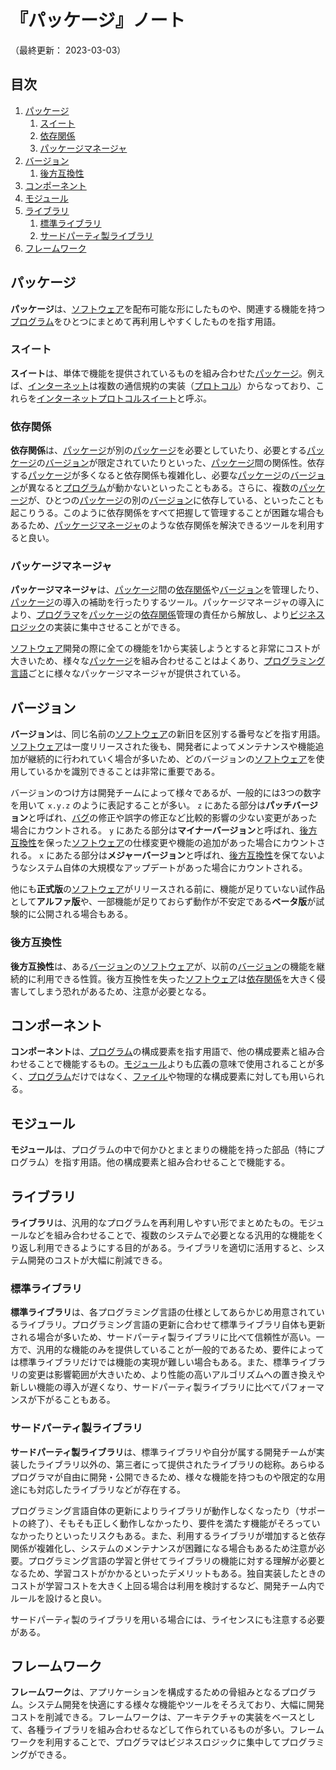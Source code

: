 # 『パッケージ』ノート

（最終更新： 2023-03-03）


## 目次

1. [パッケージ](#パッケージ)
	1. [スイート](#スイート)
	1. [依存関係](#依存関係)
	1. [パッケージマネージャ](#パッケージマネージャ)
1. [バージョン](#バージョン)
	1. [後方互換性](#後方互換性)
1. [コンポーネント](#コンポーネント)
1. [モジュール](#モジュール)
1. [ライブラリ](#ライブラリ)
	1. [標準ライブラリ](#標準ライブラリ)
	1. [サードパーティ製ライブラリ](#サードパーティ製ライブラリ)
1. [フレームワーク](#フレームワーク)


## パッケージ

**パッケージ**は、[ソフトウェア](./software.md#ソフトウェア)を配布可能な形にしたものや、関連する機能を持つ[プログラム](../../../../programming/_/chapters/programming.md#プログラム)をひとつにまとめて再利用しやすくしたものを指す用語。

### スイート

**スイート**は、単体で機能を提供されているものを組み合わせた[パッケージ](#パッケージ)。例えば、[インターネット](../../../../network/_/chapters/basic_knowledge_of_network.md#インターネット)は複数の通信規約の実装（[プロトコル](../../../../network/_/chapters/communication_protocol.md#プロトコル)）からなっており、これらを[インターネットプロトコルスイート](../../../../network/_/chapters/communication_protocol.md#プロトコルスイート)と呼ぶ。

### 依存関係

**依存関係**は、[パッケージ](#パッケージ)が別の[パッケージ](#パッケージ)を必要としていたり、必要とする[パッケージ](#パッケージ)の[バージョン](#バージョン)が限定されていたりといった、[パッケージ](#パッケージ)間の関係性。依存する[パッケージ](#パッケージ)が多くなると依存関係も複雑化し、必要な[パッケージ](#パッケージ)の[バージョン](#バージョン)が異なると[プログラム](../../../../programming/_/chapters/programming.md#プログラム)が動かないといったこともある。さらに、複数の[パッケージ](#パッケージ)が、ひとつの[パッケージ](#パッケージ)の別の[バージョン](#バージョン)に依存している、といったことも起こりうる。このように依存関係をすべて把握して管理することが困難な場合もあるため、[パッケージマネージャ](#パッケージマネージャ)のような依存関係を解決できるツールを利用すると良い。

### パッケージマネージャ

**パッケージマネージャ**は、[パッケージ](#パッケージ)間の[依存関係](#依存関係)や[バージョン](#バージョン)を管理したり、[パッケージ](#パッケージ)の導入の補助を行ったりするツール。パッケージマネージャの導入により、[プログラマ](../../../../programming/_/chapters/programming.md#プログラマ)を[パッケージ](#パッケージ)の[依存関係](#依存関係)管理の責任から解放し、より[ビジネスロジック](../../../../system/_/chapters/basic_knowledge_of_system.md#ビジネスロジック)の実装に集中させることができる。

[ソフトウェア](./software.md#ソフトウェア)開発の際に全ての機能を1から実装しようとすると非常にコストが大きいため、様々な[パッケージ](#パッケージ)を組み合わせることはよくあり、[プログラミング言語](../../../../programming/_/chapters/programming.md#プログラミング言語)ごとに様々なパッケージマネージャが提供されている。


## バージョン

**バージョン**は、同じ名前の[ソフトウェア](./software.md#ソフトウェア)の新旧を区別する番号などを指す用語。[ソフトウェア](./software.md#ソフトウェア)は一度リリースされた後も、開発者によってメンテナンスや機能追加が継続的に行われていく場合が多いため、どのバージョンの[ソフトウェア](./software.md#ソフトウェア)を使用しているかを識別できることは非常に重要である。

バージョンのつけ方は開発チームによって様々であるが、一般的には3つの数字を用いて `x.y.z` のように表記することが多い。 `z` にあたる部分は**パッチバージョン**と呼ばれ、[バグ](../../../../programming/_/chapters/programming.md#バグ)の修正や誤字の修正など比較的影響の少ない変更があった場合にカウントされる。 `y` にあたる部分は**マイナーバージョン**と呼ばれ、[後方互換性](#後方互換性)を保った[ソフトウェア](./software.md#ソフトウェア)の仕様変更や機能の追加があった場合にカウントされる。 `x` にあたる部分は**メジャーバージョン**と呼ばれ、[後方互換性](#後方互換性)を保てないようなシステム自体の大規模なアップデートがあった場合にカウントされる。

他にも**正式版**の[ソフトウェア](./software.md#ソフトウェア)がリリースされる前に、機能が足りていない試作品として**アルファ版**や、一部機能が足りておらず動作が不安定である**ベータ版**が試験的に公開される場合もある。

### 後方互換性

**後方互換性**は、ある[バージョン](#バージョン)の[ソフトウェア](./software.md#ソフトウェア)が、以前の[バージョン](#バージョン)の機能を継続的に利用できる性質。後方互換性を失った[ソフトウェア](./software.md#ソフトウェア)は[依存関係](#依存関係)を大きく侵害してしまう恐れがあるため、注意が必要となる。


## コンポーネント

**コンポーネント**は、[プログラム](../../../../programming/_/chapters/programming.md#プログラム)の構成要素を指す用語で、他の構成要素と組み合わせることで機能するもの。[モジュール](#モジュール)よりも広義の意味で使用されることが多く、[プログラム](../../../../programming/_/chapters/programming.md#プログラム)だけではなく、[ファイル](./file_system.md#ファイル)や物理的な構成要素に対しても用いられる。


## モジュール

**モジュール**は、プログラムの中で何かひとまとまりの機能を持った部品（特にプログラム）を指す用語。他の構成要素と組み合わせることで機能する。


## ライブラリ

**ライブラリ**は、汎用的なプログラムを再利用しやすい形でまとめたもの。モジュールなどを組み合わせることで、複数のシステムで必要となる汎用的な機能をくり返し利用できるようにする目的がある。ライブラリを適切に活用すると、システム開発のコストが大幅に削減できる。

### 標準ライブラリ

**標準ライブラリ**は、各プログラミング言語の仕様としてあらかじめ用意されているライブラリ。プログラミング言語の更新に合わせて標準ライブラリ自体も更新される場合が多いため、サードパーティ製ライブラリに比べて信頼性が高い。一方で、汎用的な機能のみを提供していることが一般的であるため、要件によっては標準ライブラリだけでは機能の実現が難しい場合もある。また、標準ライブラリの変更は影響範囲が大きいため、より性能の高いアルゴリズムへの置き換えや新しい機能の導入が遅くなり、サードパーティ製ライブラリに比べてパフォーマンスが下がることもある。

### サードパーティ製ライブラリ

**サードパーティ製ライブラリ**は、標準ライブラリや自分が属する開発チームが実装したライブラリ以外の、第三者にって提供されたライブラリの総称。あらゆるプログラマが自由に開発・公開できるため、様々な機能を持つものや限定的な用途にも対応したライブラリなどが存在する。

プログラミング言語自体の更新によりライブラリが動作しなくなったり（サポートの終了）、そもそも正しく動作しなかったり、要件を満たす機能がそろっていなかったりといったリスクもある。また、利用するライブラリが増加すると依存関係が複雑化し、システムのメンテナンスが困難になる場合もあるため注意が必要。プログラミング言語の学習と併せてライブラリの機能に対する理解が必要となるため、学習コストがかかるといったデメリットもある。独自実装したときのコストが学習コストを大きく上回る場合は利用を検討するなど、開発チーム内でルールを設けると良い。

サードパーティ製のライブラリを用いる場合には、ライセンスにも注意する必要がある。


## フレームワーク

**フレームワーク**は、アプリケーションを構成するための骨組みとなるプログラム。システム開発を快適にする様々な機能やツールをそろえており、大幅に開発コストを削減できる。フレームワークは、アーキテクチャの実装をベースとして、各種ライブラリを組み合わせるなどして作られているものが多い。フレームワークを利用することで、プログラマはビジネスロジックに集中してプログラミングができる。
